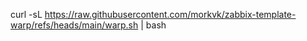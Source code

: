 curl -sL https://raw.githubusercontent.com/morkvk/zabbix-template-warp/refs/heads/main/warp.sh | bash
